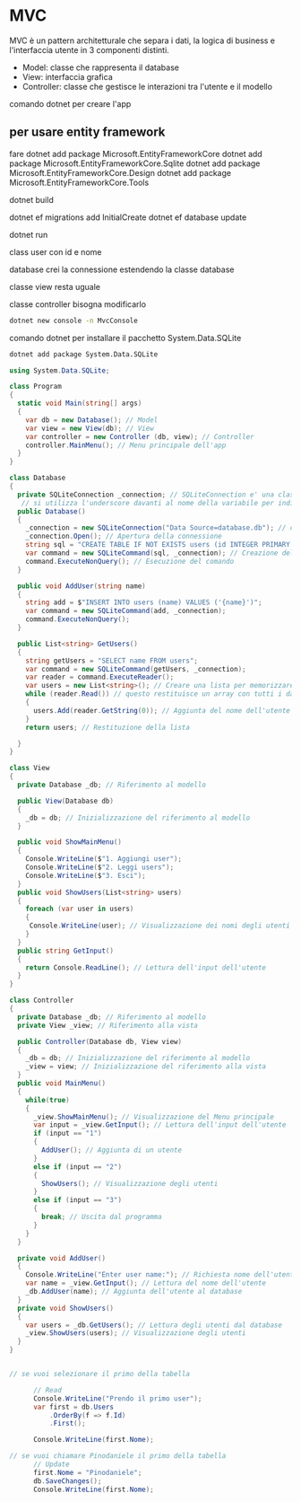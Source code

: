 # MVC 

MVC è un pattern architetturale che separa i dati, la logica di business e l'interfaccia utente in 3 componenti distinti.

- Model: classe che rappresenta il database
- View: interfaccia grafica
- Controller: classe che gestisce le interazioni tra l'utente e il modello

comando dotnet per creare l'app


## per usare entity framework

fare 
dotnet add package Microsoft.EntityFrameworkCore
dotnet add package Microsoft.EntityFrameworkCore.Sqlite
dotnet add package Microsoft.EntityFrameworkCore.Design
dotnet add package Microsoft.EntityFrameworkCore.Tools

dotnet build

dotnet ef migrations add InitialCreate
dotnet ef database update

dotnet run


class user con id e nome

database crei la connessione estendendo la classe database

classe view resta uguale

classe controller bisogna modificarlo

```bash
dotnet new console -n MvcConsole
```

comando dotnet per installare il pacchetto System.Data.SQLite

```bash
dotnet add package System.Data.SQLite
```

```csharp
using System.Data.SQLite;

class Program
{
  static void Main(string[] args)
  {
    var db = new Database(); // Model
    var view = new View(db); // View
    var controller = new Controller (db, view); // Controller
    controller.MainMenu(); // Menu principale dell'app
  }
}

class Database
{
  private SQLiteConnection _connection; // SQLiteConnection e' una classe  che rappresenta una connessione a un database SQLite
   // si utilizza l'underscore davanti al nome della variabile per indicare che e' privata e non accessibile dall'esterno
  public Database()
  {
    _connection = new SQLiteConnection("Data Source=database.db"); // creazione di una connessione al database
    _connection.Open(); // Apertura della connessione
    string sql = "CREATE TABLE IF NOT EXISTS users (id INTEGER PRIMARY KEY, name TEXT)"; // Stringa creazione della tabella users
    var command = new SQLiteCommand(sql, _connection); // Creazione del comando
    command.ExecuteNonQuery(); // Esecuzione del comando
  }

  public void AddUser(string name)
  {
    string add = $"INSERT INTO users (name) VALUES ('{name}')";
    var command = new SQLiteCommand(add, _connection);
    command.ExecuteNonQuery();
  }

  public List<string> GetUsers()
  {
    string getUsers = "SELECT name FROM users";
    var command = new SQLiteCommand(getUsers, _connection);
    var reader = command.ExecuteReader();
    var users = new List<string>(); // Creare una lista per memorizzare i nomi degli utenti
    while (reader.Read()) // questo restituisce un array con tutti i dati
    {
      users.Add(reader.GetString(0)); // Aggiunta del nome dell'utente alla lista, levandoli uno alla volta dall'array
    }
    return users; // Restituzione della lista

  }
}

class View 
{
  private Database _db; // Riferimento al modello

  public View(Database db)
  {
    _db = db; // Inizializzazione del riferimento al modello
  }

  public void ShowMainMenu()
  {
    Console.WriteLine($"1. Aggiungi user");
    Console.WriteLine($"2. Leggi users");
    Console.WriteLine($"3. Esci");
  }
  public void ShowUsers(List<string> users)
  {
    foreach (var user in users)
    {
     Console.WriteLine(user); // Visualizzazione dei nomi degli utenti
    }
  }
  public string GetInput()
  {
    return Console.ReadLine(); // Lettura dell'input dell'utente
  }
}

class Controller
{
  private Database _db; // Riferimento al modello
  private View _view; // Riferimento alla vista

  public Controller(Database db, View view)
  {
    _db = db; // Inizializzazione del riferimento al modello
    _view = view; // Inizializzazione del riferimento alla vista
  }
  public void MainMenu()
  {
    while(true)
    {
      _view.ShowMainMenu(); // Visualizzazione del Menu principale
      var input = _view.GetInput(); // Lettura dell'input dell'utente
      if (input == "1")
      {
        AddUser(); // Aggiunta di un utente
      }
      else if (input == "2")
      {
        ShowUsers(); // Visualizzazione degli utenti
      }
      else if (input == "3")
      {
        break; // Uscita dal programma
      }
    }
  }

  private void AddUser()
  {
    Console.WriteLine("Enter user name:"); // Richiesta nome dell'utente
    var name = _view.GetInput(); // Lettura del nome dell'utente
    _db.AddUser(name); // Aggiunta dell'utente al database
  }
  private void ShowUsers()
  {
    var users = _db.GetUsers(); // Lettura degli utenti dal database
    _view.ShowUsers(users); // Visualizzazione degli utenti
  }
}

```


```c#

// se vuoi selezionare il primo della tabella

      // Read
      Console.WriteLine("Prendo il primo user");
      var first = db.Users
          .OrderBy(f => f.Id)
          .First();

      Console.WriteLine(first.Nome);

// se vuoi chiamare Pinodaniele il primo della tabella
      // Update
      first.Nome = "Pinodaniele";
      db.SaveChanges();
      Console.WriteLine(first.Nome);

```